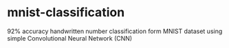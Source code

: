 # mnist-classification
92% accuracy handwritten number classification form MNIST dataset using simple Convolutional Neural Network (CNN)
